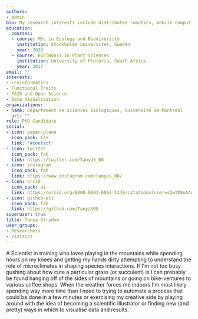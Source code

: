 ```yaml
---
authors:
- admin
bio: My research interests include distributed robotics, mobile computing and programmable matter.
education:
  courses:
  - course: MSc in Ecology and Biodiversity
    institution: Stockholms universitet, Sweden
    year: 2020
  - course: BSc(Hons) in Plant Sciences
    institution: University of Pretoria, South Africa
    year: 2017
email: ""
interests:
- Ecoinformatics
- Functional Traits
- FAIR and Open Science
- Data Visualisation
organizations:
- name: Département de sciences biologiques, Université de Montréal
  url: ""
role: PhD Candidate
social:
- icon: paper-plane
  icon_pack: fas
  link: '#contact'
- icon: twitter
  icon_pack: fab
  link: https://twitter.com/TanyaS_08
- icon: instagram
  icon_pack: fab
  link: https://www.instagram.com/tanyas_08/
- icon: orcid
  icon_pack: ai
  link: https://orcid.org/0000-0001-6067-1349/citations?user=sIwtMXoAAAAJ
- icon: github-alt
  icon_pack: fab
  link: https://github.com/TanyaS08
superuser: true
title: Tanya Strydom
user_groups:
- Researchers
- Visitors
---
```


A Scientist in training who loves playing in the mountains while spending hours on my knees and getting my hands dirty attempting to understand the role of microclimates in shaping species interactions. If I'm not too busy gushing about how cute a particular grass (or succulent) is I can probably be found hanging off of the sides of mountains or going on bike-ventures to various coffee shops. When the weather forces me indoors I'm most likely spending way more time than I need to trying to automate a process that could be done in a few minutes or exercising my creative side by playing around with the idea of becoming a scientific illustrator or finding new (and pretty) ways in which to visualise data and results.
